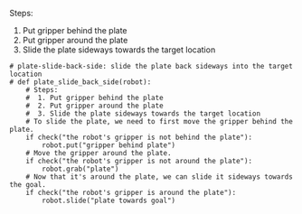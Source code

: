 

Steps: 
1. Put gripper behind the plate
2. Put gripper around the plate
3. Slide the plate sideways towards the target location

```
# plate-slide-back-side: slide the plate back sideways into the target location
# def plate_slide_back_side(robot):
    # Steps:
    #  1. Put gripper behind the plate
    #  2. Put gripper around the plate
    #  3. Slide the plate sideways towards the target location
    # To slide the plate, we need to first move the gripper behind the plate.
    if check("the robot's gripper is not behind the plate"):
        robot.put("gripper behind plate")
    # Move the gripper around the plate.
    if check("the robot's gripper is not around the plate"):
        robot.grab("plate")
    # Now that it's around the plate, we can slide it sideways towards the goal.
    if check("the robot's gripper is around the plate"):
        robot.slide("plate towards goal")
```